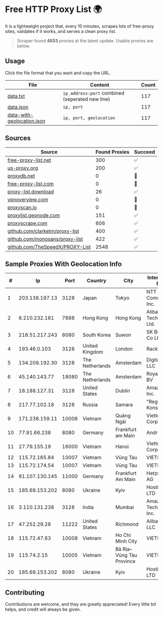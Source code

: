 
# Free HTTP Proxy List 🌍

It is a lightweight project that, every 10 minutes, scrapes lots of free-proxy sites, validates if it works, and serves a clean proxy list.


> Scraper found **4653** proxies at the latest update. Usable proxies are below.

## Usage

Click the file format that you want and copy the URL.


|File|Content|Count|
|----|-------|-----|
|[data.txt](https://raw.githubusercontent.com/themiralay/Proxy-List-World/master/data.txt)|`ip_address:port` combined (seperated new line)|117|
|[data.json](https://raw.githubusercontent.com/themiralay/Proxy-List-World/master/data.json)|`ip, port`|117|
|[data-with-geolocation.json](https://raw.githubusercontent.com/themiralay/Proxy-List-World/master/data-with-geolocation.json)|`ip, port, geolocation`|117|

## Sources

|Source|Found Proxies|Succeed|
|------|-------------|-------|
|[free-proxy-list.net](https://free-proxy-list.net)|300|✅|
|[us-proxy.org](https://www.us-proxy.org)|200|✅|
|[proxydb.net](http://proxydb.net)|0|🚫|
|[free-proxy-list.com](https://free-proxy-list.com/?page=&port=&type%5B%5D=http&type%5B%5D=https&up_time=0&search=Search)|0|🚫|
|[proxy-list.download](https://www.proxy-list.download/HTTP)|26|✅|
|[vpnoverview.com](https://vpnoverview.com/privacy/anonymous-browsing/free-proxy-servers)|0|🚫|
|[proxyscan.io](https://www.proxyscan.io)|0|🚫|
|[proxylist.geonode.com](https://proxylist.geonode.com/api/proxy-list?limit=300&page=1&sort_by=lastChecked&sort_type=desc&protocols=http,https)|151|✅|
|[proxyscrape.com](https://api.proxyscrape.com/v2/?request=displayproxies&protocol=http&timeout=10000&country=all&ssl=all&anonymity=all)|606|✅|
|[github.com/clarketm/proxy-list](https://raw.githubusercontent.com/clarketm/proxy-list/master/proxy-list-raw.txt)|400|✅|
|[github.com/monosans/proxy-list](https://raw.githubusercontent.com/monosans/proxy-list/main/proxies/http.txt)|422|✅|
|[github.com/TheSpeedX/PROXY-List](https://raw.githubusercontent.com/TheSpeedX/PROXY-List/master/http.txt)|2548|✅|


## Sample Proxies With Geolocation Info

|#|Ip|Port|Country|City|Internet Service Provider|
|-|--|----|-------|----|-------------------------|
|1|203.138.197.13|3128|Japan|Tokyo|NTT PC Communications, Inc.|
|2|8.210.232.181|7888|Hong Kong|Hong Kong|Alibaba (US) Technology Co., Ltd.|
|3|218.51.217.243|8080|South Korea|Suwon|SK Broadband Co Ltd|
|4|193.46.0.103|3128|United Kingdom|London|Rackdog, LLC|
|5|134.209.192.30|3128|The Netherlands|Amsterdam|DigitalOcean, LLC|
|6|45.140.143.77|18080|The Netherlands|Amsterdam|RoyaleHosting BV|
|7|18.188.127.31|3128|United States|Dublin|Amazon.com, Inc.|
|8|217.77.102.18|3128|Russia|Samara|"Region Svyaz Konsalt" LLC|
|9|171.238.159.11|10006|Vietnam|Quảng Ngãi|Viettel Corporation|
|10|77.91.66.238|8080|Germany|Frankfurt am Main|Andrii Hrosh|
|11|27.79.155.19|16000|Vietnam|Hanoi|Viettel Corporation|
|12|115.72.165.84|10007|Vietnam|Vũng Tàu|VIETELmetro|
|13|115.72.174.54|10007|Vietnam|Vũng Tàu|VIETELmetro|
|14|91.107.130.145|11000|Germany|Frankfurt Am Main|Hetzner Online AG|
|15|185.69.153.202|8080|Ukraine|Kyiv|Hosting Ukraine LTD|
|16|3.110.131.238|3128|India|Mumbai|Amazon Technologies Inc.|
|17|47.252.29.28|11222|United States|Richmond|Alibaba Cloud LLC|
|18|115.72.47.63|10008|Vietnam|Ho Chi Minh City|VIETELmetro|
|19|115.74.2.15|10005|Vietnam|Bà Rịa–Vũng Tàu Province|VIETELxdsl|
|20|185.69.153.202|8080|Ukraine|Kyiv|Hosting Ukraine LTD|



## Contributing

Contributions are welcome, and they are greatly appreciated! Every
little bit helps, and credit will always be given.

